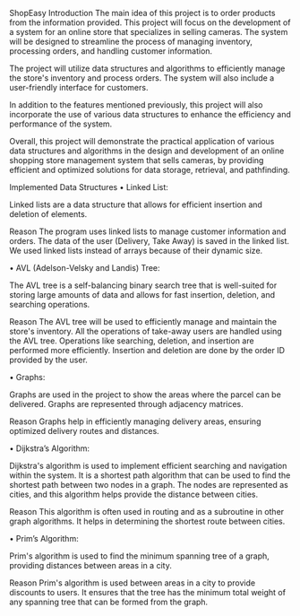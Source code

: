 ShopEasy
Introduction
The main idea of this project is to order products from the information provided. This project will focus on the development of a system for an online store that specializes in selling cameras. The system will be designed to streamline the process of managing inventory, processing orders, and handling customer information.

The project will utilize data structures and algorithms to efficiently manage the store's inventory and process orders. The system will also include a user-friendly interface for customers.

In addition to the features mentioned previously, this project will also incorporate the use of various data structures to enhance the efficiency and performance of the system.

Overall, this project will demonstrate the practical application of various data structures and algorithms in the design and development of an online shopping store management system that sells cameras, by providing efficient and optimized solutions for data storage, retrieval, and pathfinding.

Implemented Data Structures
• Linked List:

Linked lists are a data structure that allows for efficient insertion and deletion of elements.

Reason
The program uses linked lists to manage customer information and orders. The data of the user (Delivery, Take Away) is saved in the linked list. We used linked lists instead of arrays because of their dynamic size.

• AVL (Adelson-Velsky and Landis) Tree:

The AVL tree is a self-balancing binary search tree that is well-suited for storing large amounts of data and allows for fast insertion, deletion, and searching operations.

Reason
The AVL tree will be used to efficiently manage and maintain the store's inventory. All the operations of take-away users are handled using the AVL tree. Operations like searching, deletion, and insertion are performed more efficiently. Insertion and deletion are done by the order ID provided by the user.

• Graphs:

Graphs are used in the project to show the areas where the parcel can be delivered. Graphs are represented through adjacency matrices.

Reason
Graphs help in efficiently managing delivery areas, ensuring optimized delivery routes and distances.

• Dijkstra’s Algorithm:

Dijkstra's algorithm is used to implement efficient searching and navigation within the system. It is a shortest path algorithm that can be used to find the shortest path between two nodes in a graph. The nodes are represented as cities, and this algorithm helps provide the distance between cities.

Reason
This algorithm is often used in routing and as a subroutine in other graph algorithms. It helps in determining the shortest route between cities.

• Prim’s Algorithm:

Prim's algorithm is used to find the minimum spanning tree of a graph, providing distances between areas in a city.

Reason
Prim's algorithm is used between areas in a city to provide discounts to users. It ensures that the tree has the minimum total weight of any spanning tree that can be formed from the graph.
